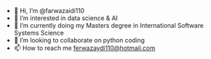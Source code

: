 - 👋 Hi, I’m @farwazaidi110
- 👀 I’m interested in data science & AI
- 🌱 I’m currently doing my Masters degree in International Software Systems Science
- 💞️ I’m looking to collaborate on python coding
- 📫 How to reach me ferwazaydi110@hotmail.com

<!---
farwazaidi110/farwazaidi110 is a ✨ special ✨ repository because its `README.md` (this file) appears on your GitHub profile.
You can click the Preview link to take a look at your changes.
--->
